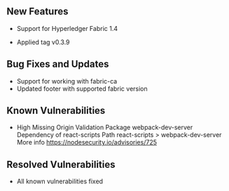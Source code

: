 
<!-- (SPDX-License-Identifier: CC-BY-4.0) -->  <!-- Ensure there is a newline before, and after, this line -->

## New Features

 * Support for Hyperledger Fabric 1.4

 * Applied tag v0.3.9

## Bug Fixes and Updates

 * Support for working with fabric-ca
 * Updated footer with supported fabric version

## Known Vulnerabilities

 * High           Missing Origin Validation
   Package        webpack-dev-server
   Dependency of  react-scripts
   Path           react-scripts > webpack-dev-server
   More info      https://nodesecurity.io/advisories/725

## Resolved Vulnerabilities

* All known vulnerabilities fixed
